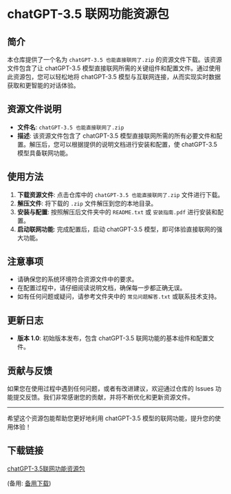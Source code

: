 # chatGPT-3.5 联网功能资源包

## 简介
本仓库提供了一个名为 `chatGPT-3.5 也能直接联网了.zip` 的资源文件下载。该资源文件包含了让 chatGPT-3.5 模型直接联网所需的关键组件和配置文件。通过使用此资源包，您可以轻松地将 chatGPT-3.5 模型与互联网连接，从而实现实时数据获取和更智能的对话体验。

## 资源文件说明
- **文件名**: `chatGPT-3.5 也能直接联网了.zip`
- **描述**: 该资源文件包含了 chatGPT-3.5 模型直接联网所需的所有必要文件和配置。解压后，您可以根据提供的说明文档进行安装和配置，使 chatGPT-3.5 模型具备联网功能。

## 使用方法
1. **下载资源文件**: 点击仓库中的 `chatGPT-3.5 也能直接联网了.zip` 文件进行下载。
2. **解压文件**: 将下载的 `.zip` 文件解压到您的本地目录。
3. **安装与配置**: 按照解压后文件夹中的 `README.txt` 或 `安装指南.pdf` 进行安装和配置。
4. **启动联网功能**: 完成配置后，启动 chatGPT-3.5 模型，即可体验直接联网的强大功能。

## 注意事项
- 请确保您的系统环境符合资源文件中的要求。
- 在配置过程中，请仔细阅读说明文档，确保每一步都正确无误。
- 如有任何问题或疑问，请参考文件夹中的 `常见问题解答.txt` 或联系技术支持。

## 更新日志
- **版本 1.0**: 初始版本发布，包含 chatGPT-3.5 联网功能的基本组件和配置文件。

## 贡献与反馈
如果您在使用过程中遇到任何问题，或者有改进建议，欢迎通过仓库的 Issues 功能提交反馈。我们非常感谢您的贡献，并将不断优化和更新资源文件。

---

希望这个资源包能帮助您更好地利用 chatGPT-3.5 模型的联网功能，提升您的使用体验！

## 下载链接
[chatGPT-3.5联网功能资源包](https://pan.quark.cn/s/63520115af98) 

(备用: [备用下载](https://pan.baidu.com/s/1GnqIzVpUaoEDyKlQgtmisA?pwd=1234))
